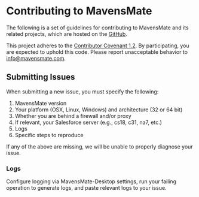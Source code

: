 # Contributing to MavensMate

The following is a set of guidelines for contributing to MavensMate and its related projects,
which are hosted on the [GitHub](https://github.com/search?q=user%3Ajoeferraro+mavensmate).

This project adheres to the [Contributor Covenant 1.2](http://contributor-covenant.org/version/1/2/0).
By participating, you are expected to uphold this code. Please report unacceptable behavior to [info@mavensmate.com](mailto:info@mavensmate.com).

## Submitting Issues

When submitting a new issue, you must specify the following:

1. MavensMate version
2. Your platform (OSX, Linux, Windows) and architecture (32 or 64 bit)
3. Whether you are behind a firewall and/or proxy
4. If relevant, your Salesforce server (e.g., cs18, c31, na7, etc.)
5. Logs
6. Specific steps to reproduce

If any of the above are missing, we will be unable to properly diagnose your issue.

### Logs

Configure logging via MavensMate-Desktop settings, run your failing operation to generate logs, and paste relevant logs to your issue.